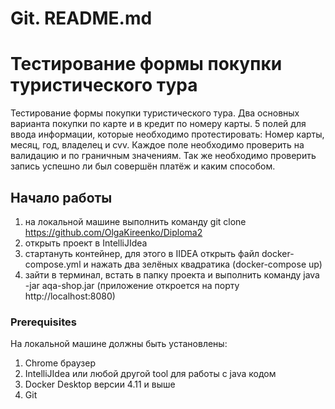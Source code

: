 # Git. README.md

# Тестирование формы покупки туристического тура

Тестирование формы покупки туристического тура. Два основных варианта покупки по карте и в кредит по номеру карты.
5 полей для ввода информации, которые необходимо протестировать: Номер карты, месяц, год, владелец и cvv.
Каждое поле необходимо проверить на валидацию и по граничным значениям. Так же необходимо проверить запись успешно ли был совершён платёж и каким способом.

## Начало работы

1. на локальной машине выполнить команду git clone https://github.com/OlgaKireenko/Diploma2
2. открыть проект в IntelliJIdea 
3. стартануть контейнер, для этого в IIDEA открыть файл docker-compose.yml и нажать два зелёных квадратика (docker-compose up)
4. зайти в терминал, встать в папку проекта и выполнить команду java -jar aqa-shop.jar (приложение откроется на порту http://localhost:8080)

### Prerequisites
На локальной машине должны быть установлены:
1. Chrome браузер
2. IntelliJIdea или любой другой tool для работы с java кодом
3. Docker Desktop версии 4.11 и выше
4. Git

